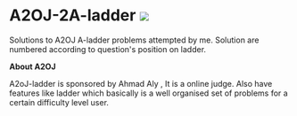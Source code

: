 # A2OJ-2A-ladder               ![](https://img.shields.io/badge/A2OJ-LADDER-orange.svg)
Solutions to A2OJ A-ladder problems attempted by me. Solution are numbered according to question's position on ladder.

**About A2OJ**

A2oJ-ladder is sponsored by Ahmad Aly , It is a online judge. Also have features like ladder which basically is a well organised set of problems for a certain difficulty level user.
